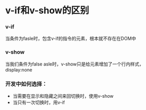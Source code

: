 # v-if和v-show的区别

### v-if
 当条件为fasle时，包含v-if的指令的元素，根本就不存在在DOM中
 
### v-show
 当我们条件为false
 asle时，v-show只是给元素增加了一个行内样式，display:none
 
### 开发中如何选择：
* 当需要在显示和隐藏之间来回切换时，使用v-show
* 当只有一次切换时，用v-if